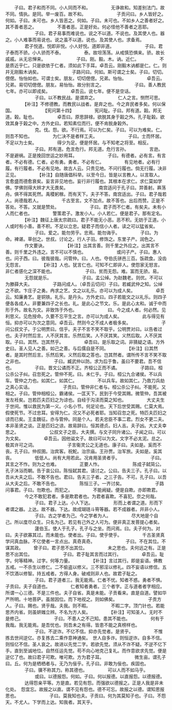 <!-- { "loadSidebar": true } -->
　　子曰。君子和而不同。小人同而不和。
　　
　　无诤故和。知差别法门。故不同。情执。是同。举一废百。故不和。
　　
　　
　　子贡问曰。乡人皆好之。何如。子曰。未可也。乡人皆恶之。何如。子曰。未可也。不如乡人之善者好之。其不善者恶之。
　　
　　不善者恶。正是好处。何必怪他不善者之恶耶。
　　
　　
　　子曰。君子易事而难说也。说之不以道。不说也。及其使人也。器之。小人难事而易说也。说之虽不以道。说也。及其使人也。求备焉。
　　
　　君子悦道。悦即非悦。小人好悦。道即非道。
　　
　　
　　子曰。君子泰而不骄。小人骄而不泰。
　　
　　泰。故坦荡荡。从戒慎恐惧来。骄。故长戚戚。从无忌惮来。
　　
　　
　　子曰。刚。毅。木。讷。近仁。
　　
　　不是质近乎仁。只是欲依于仁者。须如此下手耳。卓吾云。刚毅木讷都是仁。仁。则幷无刚毅木讷矣。
　　
　　
　　子路问曰。何如。斯可谓之士矣。子曰。切切。偲偲。怡怡如也。可谓士矣。朋友。切切偲偲。兄弟。怡怡。
　　
　　卓吾云。兄弟。易切切偲偲。朋友。易怡怡。故分别言之。
　　
　　
　　子曰。善人教民七年。亦可以即戎矣。
　　
　　卓吾云。说七年。便不是空话。
　　
　　
　　子曰。以不教民战。是谓弃之。
　　
　　仁人之言。恻然可思。
　　
　　【补注】不修德教。而教民以战者。是弃之也。今之弃民者多矣。何以保国。
　　
　　
　　【宪问第十四】
　　
　　宪问耻。子曰。邦有道。榖。邦无道。榖。耻也。
　　
　　卓吾曰。原思辞禄。欲脱其身于榖之外。孔子耻榖。欲效其身于榖之中。方外史曰。若知素位而行。便不肯脱身榖外。
　　
　　
　　克。伐。怨。欲。不行焉。可以为仁矣。子曰。可以为难矣。仁。则吾不知也。
　　
　　为仁决不是者样工夫。
　　
　　
　　子曰。士而怀居。不足以为士矣。
　　
　　得少为足。便是怀居。与不知老之将至。相反。
　　
　　
　　子曰。邦有道。危言危行。邦无道。危行言孙。
　　
　　言逊。不是避祸。正是挽回世运之妙用耳。
　　
　　
　　子曰。有德者。必有言。有言者。不必有德。仁者。必有勇。勇者。不必有仁。
　　
　　有见地者。必有行履。有行履者。不必有见地。故古人云。只贵见地。不问行履也。倘无行履。决非正见。
　　
　　【补注】自随唐倡科举。以至今日。皆是以言教人。以言取人。言愈盛而德愈衰矣。妄言非见地也。妄行非行履也。其根本在求仁。求仁莫如学佛。学佛则得大辨才大无畏矣。
　　
　　
　　南宫适问于孔子曰。羿善射。奡荡舟。俱不得其死然。禹稷躬稼。而有天下。夫子不答。南宫适出。子曰。君子哉若人。尚德哉若人。
　　
　　千古至言。文不加点。故不答也。出后而赞。正是不答处。不答。又就是赞处。
　　
　　
　　子曰。君子而不仁者。有矣夫。未有小人而仁者也。
　　
　　警策君子。激发小人。小人若仁。便是君子。那有定名。
　　
　　【补注】魏征上唐太宗疏曰。君子不能无小恶。恶不积。无妨于正道。小人或时有小善。善不积。不足以立忠。疑君子而信小人者。读之可以猛省矣。
　　
　　
　　子曰。爱之。能勿劳乎。忠焉。能勿诲乎。
　　
　　子曰。为命。裨谌。草创之。世叔。讨论之。行人子羽。修饰之。东里子产。润色之。
　　
　　作文要诀。
　　
　　【补注】出其言善。则千里之外应之。出其言不善。则千里之外违之。言不可以不慎也。
　　
　　
　　或问子产。子曰。惠人也。问子西。曰。彼哉彼哉。问管仲。曰。人也。夺伯氏骈邑三百。饭疏食。没齿无怨言。
　　
　　【补注】人也。犹言仁也。可知不仁即非人。使怨家无怒言。非仁者感化之深不能也。
　　
　　
　　子曰。贫而无怨。难。富而无骄。易。
　　
　　无怨就是乐。
　　
　　
　　子曰。孟公绰。为赵魏老。则优。不可以为滕薛大夫。
　　
　　子路问成人。（卓吾云切问）子曰。若臧武仲之知。公绰之不欲。卞庄子之勇。冉求之艺。文之以礼乐。亦可以为成人矣。
　　
　　卓吾云。知廉勇艺。是铜铁。礼乐。是丹头。方外史曰。四子若能文之以礼乐。则四子便各各成人。非要兼四子之长也。礼。是此心之节文。乐。是此心太和。诚于中而形于外。故名为文。非致饰于外也。
　　
　　
　　曰。今之成人者。何必然。见利思义。见危授命。久要不忘平生之言。亦可以为成人矣。
　　
　　此与得见有恒。抑亦可以为次之意同。卓吾云。然则今之不成人者极多矣。
　　
　　
　　子问公叔文子。于公明贾曰。信乎。夫子不言不笑不取乎。公明贾对曰。以告者过也。夫子时然后言。人不厌其言。乐然后笑。人不厌其笑。义然后取。人不厌其取。子曰。其然。岂其然乎。
　　
　　卓吾曰。是乐取之词。非猜疑之语。方外史曰。圣人见人之善。如己之善。与后儒自是不同。
　　
　　【补注】曰其然者。是其时然后言。乐然后笑。义然后取之答也。岂其然者。谓所传不言不笑不取之非也。
　　
　　
　　子曰。臧武仲以防。求为后于鲁。虽曰不要君。吾不信也。
　　
　　子曰。晋文公谲而不正。齐桓公正而不谲。
　　
　　子路曰。桓公杀公子纠。召忽死之。管仲不死。曰。未仁乎。子曰。桓公九合诸侯。不以兵车。管仲之力也。如其仁。如其仁。
　　
　　不以兵车。故如其仁。乃救刀兵劫之真心实话。
　　
　　
　　子贡曰。管仲非仁者与。桓公杀公子纠。不能死。又相之。子曰。管仲相桓公。霸诸侯。一匡天下。民到于今受其赐。微管仲。吾其被发左衽矣。岂若匹夫匹妇之为谅也。自经于沟渎而莫之知也。
　　
　　大丈夫生于世间。惟以救民为第一义。小名小节。何足论也。天下后世受其赐。仁莫大焉。假使死节。不过忠耳。安得为仁。况又不必死者耶。当知召忽之死。特匹夫匹妇之谅而已矣。王圭魏征。亦与管仲。同是个人。若夫忠臣不事二君。烈女不更二夫。本非圣贤之谈。正是匹妇之谅。故易辞曰。恒其德贞。妇人吉。夫子凶。大丈夫幸思之。
　　
　　
　　公叔文子之臣。大夫撰。与文子同升诸公。子闻之曰。可以为文矣。
　　
　　卓吾云。因他谥文子。故曰可以为文。文字不必太泥。总之。极其许可之词。
　　
　　
　　子言衞灵公之无道也。康子曰。夫如是。奚而不丧。孔子曰。仲叔圉。治宾客。祝鮀。治宗庙。王孙贾。治军旅。夫如是。奚其丧。
　　
　　低低人。尚有大用若此。况肯用圣贤者乎。
　　
　　
　　子曰。其言之不怍。则为之也难。
　　
　　正要人怍。
　　
　　
　　陈成子弑简公。孔子沐浴而朝。告于哀公曰。陈恒弑其君。请讨之。公曰。告夫三子。孔子曰。以吾从大夫之后。不敢不告也。君曰。告夫三子者。之三子告。不可。孔子曰。以吾从大夫之后。不敢不告也。
　　
　　陈恒三子。一齐讨矣。
　　
　　
　　子路问事君。子曰。勿欺也。而犯之。
　　
　　不能阙疑。便是自欺。亦即欺君。
　　
　　今之不敢犯君者。多是欺君者也。为君者喜欺。不喜犯。奈之何哉。
　　
　　
　　子曰。君子上达。小人下达。
　　
　　形而上者谓之道。形而下者谓之器。上达。故不器。下达。故成瑚琏斗筲等器。若不成器者。幷非小人。
　　
　　
　　子曰。古之学者为己。今之学者为人。
　　
　　尽大地是个自己。所以度尽众生。只名为己。若见有己外之人可为。便非真正发菩提心者矣。
　　
　　
　　蘧伯玉。使人于孔子。孔子与之坐。而问焉。曰。夫子何为。对曰。夫子欲寡其过。而未能也。使者出。子曰。使乎使乎。
　　
　　千古圣贤真学问真血脉。不亿使者一言点出。真奇真奇。
　　
　　
　　子曰。不在其位。不谋其政。
　　曾子曰。君子思不出其位。
　　
　　未之思也。夫何远之有。正是思不出其位。
　　
　　
　　子曰。君子耻其言而过其行。
　　
　　卓吾云。耻字。何等精神。过字。何等力量。
　　
　　【补注】言过其行。即是妄语。佛教五戒。一不杀生以修仁。二不偷盗以修义。三不邪淫以修礼。四不妄语以修信。五不饮酒以修智。持五戒者。方得人身。破戒则非人也。故君子耻之。
　　
　　
　　子曰。君子道者三。我无能焉。仁者不忧。知者不惑。勇者不惧。子贡曰。夫子自道也。
　　
　　仁者知者勇者。三个者字。正与道者者字相应。所谓一心三德。不是三件也。夫子自省。真是未能。子贡看来。直是自道。譬如华严所明。十地菩萨。虽居因位。而下地视之。则如佛矣。
　　
　　
　　子贡方人。子曰。赐也。贤乎哉。夫我。则不暇。
　　
　　不暇二字。顶门针也。若能思齐内省。则虽妍媸立辨。不名为方人矣。
　　
　　【补注】可知圣人。无时不是修己。
　　
　　
　　子曰。不患人之不己知。患其不能也。
　　
　　何有于我哉。我无能焉。是吾忧也。则吾未之有得。皆患不能之真榜样也。
　　
　　
　　子曰。不逆诈。不亿不信。抑亦先觉者。是贤乎。
　　
　　不惟拣去世间逆亿。亦复拣去二乘作意神通矣。　世人自多诈。则恒逆诈。自多不信。则恒亿不信。圣人哀之。故进以先觉二字。若欲先觉。须从不诈不疑。不逆不亿下手。直到至诚地位。自然任运先觉。苟不向心地克己复礼。而作意欲求先觉。便是逆亿了也。故曰君子可欺。唯可欺。方为君子耳。
　　
　　
　　微生亩。谓孔子曰。丘。何为是栖栖者与。无乃为佞乎。孔子曰。非敢为佞也。疾固也。
　　
　　子曰。骥不称其力。称其德也。
　　
　　可以人而不如马乎。
　　
　　
　　或曰。以德报怨。何如。子曰。何以报德。以直报怨。以德报德。
　　
　　达得怨亲平等。方是直。若见有怨。而强欲以德报之。正是人我是非未化处。　怨宜忘。故报之以直。谓不见有怨也。德不可忘。故报之以德。谓知恩报恩也。
　　
　　
　　子曰。莫我知也夫。子贡曰。何为其莫知子也。子曰。不怨天。不尤人。下学而上达。知我者。其天乎。
　　
